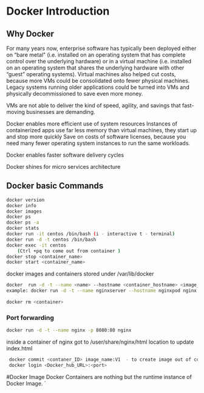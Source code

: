 # Docker Introduction
## Why Docker
For many years now, enterprise software has typically been deployed either on “bare metal” (i.e. installed on an operating system that has complete control over the underlying hardware) or in a virtual machine (i.e. installed on an operating system that shares the underlying hardware with other “guest” operating systems).
Virtual machines also helped cut costs, because more VMs could be consolidated onto fewer physical machines. Legacy systems running older applications could be turned into VMs and physically decommissioned to save even more money.

VMs are not able to deliver the kind of speed, agility, and savings that fast-moving businesses are demanding.

Docker enables more efficient use of system resources
	Instances of containerized apps use far less memory than virtual machines, they start up and stop more quickly
	Save on costs of software licenses, because you need many fewer operating system instances to run the same workloads.

Docker enables faster software delivery cycles

Docker shines for micro services architecture

## Docker basic Commands
```sh
docker version
docker info 
docker images 
docker ps 
docker ps -a 
docker stats 
docker run -it centos /bin/bash (i - interactive t - terminal)
docker run -d -t centos /bin/bash 
docker exec -it centos 
	(Ctrl +pq to come out from container )
docker stop <container_name>
docker start <container_name>
```

docker images and containers stored under /var/lib/docker
```sh 
docker  run -d -t --name <name> --hostname <container_hostname> <image_name> 
example: docker run -d -t --name nginxserver --hostname nginxpod nginx
 
docker rm <container> 
```

### Port forwarding 
```sh
docker run -d -t --name nginx -p 8080:80 nginx
```

inside a container of nginx got to /user/share/nginx/html location to update index.html

```sh
 docker commit <contaner_ID> image_name:V1  - to create image out of container 
 docker login <Docker_hub_URL>:<port>
```
#Docker Image
 Docker Containers are nothing but the runtime instance of Docker Image.
`
